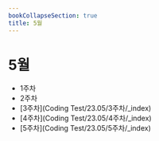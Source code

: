 ```yaml
---
bookCollapseSection: true
title: 5월
---
```

# 5월

- 1주차
- 2주차
- [3주차](Coding Test/23.05/3주차/_index)
- [4주차](Coding Test/23.05/4주차/_index)
- [5주차](Coding Test/23.05/5주차/_index)